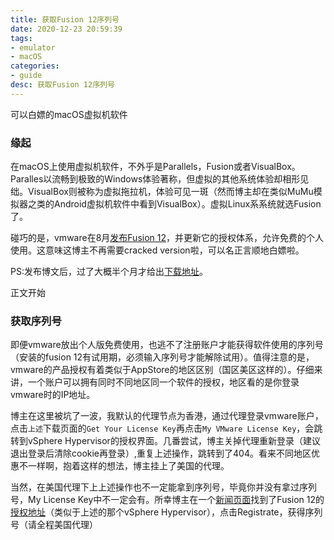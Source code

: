 ```yaml
---
title: 获取Fusion 12序列号
date: 2020-12-23 20:59:39
tags: 
- emulator
- macOS
categories: 
- guide
desc: 获取Fusion 12序列号
---
```


可以白嫖的macOS虚拟机软件

<!--more-->

### 缘起

在macOS上使用虚拟机软件，不外乎是Parallels，Fusion或者VisualBox。Paralles以流畅到极致的Windows体验著称，但虚拟的其他系统体验却相形见绌。VisualBox则被称为虚拟拖拉机，体验可见一斑（然而博主却在类似MuMu模拟器之类的Android虚拟机软件中看到VisualBox）。虚拟Linux系系统就选Fusion了。

碰巧的是，vmware在8月[发布Fusion 12](https://blogs.vmware.com/teamfusion/2020/08/announcing-fusion-12-and-workstation-16.html)，并更新它的授权体系，允许免费的个人使用。这意味这博主不再需要cracked version啦，可以名正言顺地白嫖啦。

PS:发布博文后，过了大概半个月才给出[下载地址](https://my.vmware.com/web/vmware/downloads/info/slug/desktop_end_user_computing/vmware_fusion/12_0)。

正文开始

### 获取序列号

即便vmware放出个人版免费使用，也逃不了注册账户才能获得软件使用的序列号（安装的fusion 12有试用期，必须输入序列号才能解除试用）。值得注意的是，vmware的产品授权有着类似于AppStore的地区区别（国区美区这样的）。仔细来讲，一个账户可以拥有同时不同地区同一个软件的授权，地区看的是你登录vmware时的IP地址。

博主在这里被坑了一波，我默认的代理节点为香港，通过代理登录vmware账户，点击`上述`下载页面的`Get Your License Key`再点击`My VMware License Key`，会跳转到vSphere Hypervisor的授权界面。几番尝试，博主关掉代理重新登录（建议退出登录后清除cookie再登录）,重复上述操作，跳转到了404。看来不同地区优惠不一样啊，抱着这样的想法，博主挂上了美国的代理。

当然，在美国代理下上上述操作也不一定能拿到序列号，毕竟你并没有拿过序列号，My License Key中不一定会有。所幸博主在一个[新闻页面](https://www.macrumors.com/2020/09/15/vmware-fusion-12-available/)找到了Fusion 12的[授权地址](https://my.vmware.com/web/vmware/evalcenter?p=fusion-player-personal)（类似于上述的那个vSphere Hypervisor），点击Registrate，获得序列号（请全程美国代理）